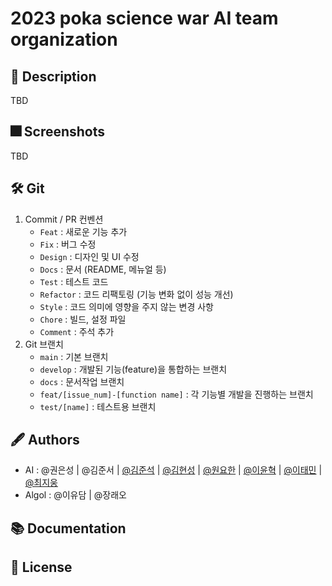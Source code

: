 # 2023 poka science war AI team organization

## :pushpin: Description
TBD
## :fireworks: Screenshots
TBD

## :hammer_and_wrench: Git

1. Commit / PR 컨벤션
    - `Feat` : 새로운 기능 추가
    - `Fix` : 버그 수정
    - `Design` : 디자인 및 UI 수정
    - `Docs` : 문서 (README, 메뉴얼 등)
    - `Test` : 테스트 코드
    - `Refactor` : 코드 리팩토링 (기능 변화 없이 성능 개선)
    - `Style` : 코드 의미에 영향을 주지 않는 변경 사항
    - `Chore` : 빌드, 설정 파일
    - `Comment` : 주석 추가
2. Git 브랜치
    - `main` : 기본 브랜치
    - `develop` : 개발된 기능(feature)을 통합하는 브랜치
    - `docs` : 문서작업 브랜치
    - `feat/[issue_num]-[function name]` : 각 기능별 개발을 진행하는 브랜치
    - `test/[name]` : 테스트용 브랜치

## :fountain_pen: Authors

- AI : @권은성 | @김준서 | [@김준석](https://github.com/junseokkim00) | [@김현성](https://github.com/kmhs-ph) | [@원요한](https://github.com/Periphanes) | [@이윤혁](https://github.com/a-nodi) | [@이태민](https://github.com/idearendil) | [@최지웅](https://github.com/ChoiCube84)
- Algol : @이유담 | @장래오


## :books: Documentation


## :lock_with_ink_pen: License


